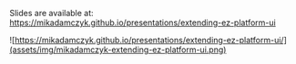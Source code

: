 Slides are available at: https://mikadamczyk.github.io/presentations/extending-ez-platform-ui

![https://mikadamczyk.github.io/presentations/extending-ez-platform-ui/](assets/img/mikadamczyk-extending-ez-platform-ui.png)
